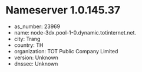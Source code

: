 # Nameserver 1.0.145.37

* as_number: 23969
* name: node-3dx.pool-1-0.dynamic.totinternet.net.
* city: Trang
* country: TH
* organization: TOT Public Company Limited
* version: Unknown
* dnssec: Unknown
